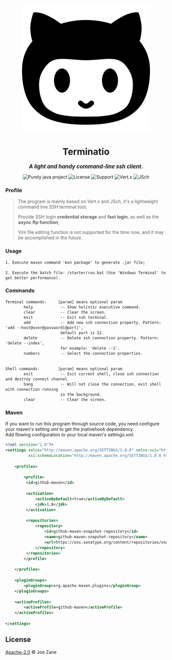 
<div align="center" >
    <img src="https://raw.githubusercontent.com/Joezeo/terminatio/8a94449d3ee343151a397fe7b7db4fad212fa00b/github.svg">
</div>

<h1 align="center"> Terminatio </h1>

<div align="center">

<big>***A light and handy command-line ssh client.***</big>

</div>


<div align="center" >

![Purely java project](https://img.shields.io/badge/Language-Java-orange) ![License](https://img.shields.io/badge/License-Apache--2.0-red) ![Support](https://img.shields.io/badge/Support-Windows%2FLinux-%2320B2AA) ![Vert.x](https://img.shields.io/badge/Vert.x-3.5.4-%236699CC) ![JSch](https://img.shields.io/badge/JSch-0.1.55-%23CCCCFF)   

</div>

### Profile
> The program is mainly based on Vert.x and JSch, it's a lightweight command line SSH terminal tool;   
>  
> Provide SSH login **credential storage** and **fast login**, as well as the **async ftp function**;  
> 
> Vim file editing function is not supported for the time now, and it may be accomplished in the future.  

### Usage
```
1. Execute maven command 'mvn package' to generate .jar file;

2. Execute the batch file: /starter/run.bat (Use 'Windows Terminal' to get better performance).
```

### Commands
```
Terminal commands:     [param] means optional param
        help            -- Show holistic executive command.
        clear           -- Clear the screen.
        exit            -- Exit ssh terminal.
        add             -- Add new ssh connection property. Pattern: 'add --host@user@password[@port]',
                        default port is 22.
        delete          -- Delete ssh connection property. Pattern: 'delete --index', 
                        for example: 'delete --1'.
        numbers         -- Select the connection properties.


Shell commands:        [param] means optional param
        exit            -- Exit current shell, close ssh connection and destroy connect channel.
        hang            -- Will not close the connection, exit shell with connection running 
                        in the background.
        clear           -- Clear the screen.
```

### Maven
If you want to run this program through source code, you need configure your maven's setting.xml to get the jnativehook dependency.  
Add flowing configuration to your local maven's settings.xml.
```xml
<?xml version="1.0"?>
<settings xmlns="http://maven.apache.org/SETTINGS/1.0.0" xmlns:xsi="http://www.w3.org/2001/XMLSchema-instance"
		  xsi:schemaLocation="http://maven.apache.org/SETTINGS/1.0.0 http://maven.apache.org/xsd/settings-1.0.0.xsd">
    
    <profiles>
        
        <profile>
         <id>github-maven</id>
            
         <activation>
             <activeByDefault>true</activeByDefault>
             <jdk>1.8</jdk>
         </activation>
            
         <repositories>
             <repository>
                 <id>github-maven-snapshot-repository</id>
                 <name>github-maven-snapshot-repository</name>
                 <url>https://oss.sonatype.org/content/repositories/snapshots/com</url>
             </repository>
         </repositories>
        </profile>
        
    </profiles>
 
    <pluginGroups>
        <pluginGroup>org.apache.maven.plugins</pluginGroup>
    </pluginGroups>
 
    <activeProfiles>
        <activeProfile>github-maven</activeProfile>
    </activeProfiles>
 
</settings>
```

## License
[Apache-2.0](LICENSE) © Joe Zane